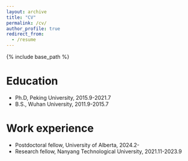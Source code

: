 ```yaml
---
layout: archive
title: "CV"
permalink: /cv/
author_profile: true
redirect_from:
  - /resume
---
```


{% include base_path %}

Education
======
* Ph.D, Peking University, 2015.9-2021.7
* B.S., Wuhan University, 2011.9-2015.7

Work experience
======
* Postdoctoral fellow, University of Alberta, 2024.2-
* Research fellow, Nanyang Technological University, 2021.11-2023.9

